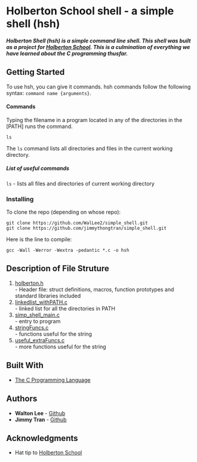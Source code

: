 # Holberton School shell - a simple shell (hsh)

##### Holberton Shell (hsh) is a simple command line shell. This shell was built as a project for <a href="https://www.holbertonschool.com/">Holberton School</a>. This is a culmination of everything we have learned about the C programming thusfar.

## Getting Started

To use hsh, you can give it commands. hsh commands follow the following syntax: `command name {arguments}`.

#### Commands

Typing the filename in a program located in any of the directories in the [PATH] runs the command.

```
ls
```

The `ls` command lists all directories and files in the current working directory.

##### List of useful commands
`ls` - lists all files and directories of current working directory

### Installing

To clone the repo (depending on whose repo):

```
git clone https://github.com/WalLee2/simple_shell.git
git clone https://github.com/jimmythongtran/simple_shell.git
```

Here is the line to compile:

```
gcc -Wall -Werror -Wextra -pedantic *.c -o hsh
```

## Description of File Struture
<ol>
<li><a href="https://github.com/WalLee2/holbertonschool-low_level_programming/blob/master/simple_shell_practice/holberton.h">holberton.h</a></li> - Header file: struct definitions, macros, function prototypes and standard libraries included
<li><a href="https://github.com/WalLee2/holbertonschool-low_level_programming/blob/master/simple_shell_practice/linkedlist_withPATH.c">linkedlist_withPATH.c</a></li> - linked list for all the directories in PATH
<li><a href="https://github.com/WalLee2/holbertonschool-low_level_programming/blob/master/simple_shell_practice/simp_shell_main.c">simp_shell_main.c</a></li> - entry to program
<li><a href="https://github.com/WalLee2/holbertonschool-low_level_programming/blob/master/simple_shell_practice/stringFuncs.c">stringFuncs.c</a></li> - functions useful for the string
<li><a href="https://github.com/WalLee2/holbertonschool-low_level_programming/blob/master/simple_shell_practice/useful_extraFuncs.c">useful_extraFuncs.c</a></li> - more functions useful for the string
</ol>


## Built With

* [The C Programming Language](https://en.wikipedia.org/wiki/The_C_Programming_Language)

## Authors

* **Walton Lee** - <a href="https://github.com/WalLee2">Github</a>
* **Jimmy Tran** - <a href="https://github.com/jimmythongtran">Github</a>

## Acknowledgments

* Hat tip to <a href="https://www.holbertonschool.com/">Holberton School</a>
